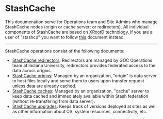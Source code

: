 # StashCache

This documenation serve for Operations team and Site Admins who manage StashCache nodes (origin or cache server; or redirectors). All individual components of StashCache are based on [XRootD](xrootd.org) technology.
If you are a user of "stashcp" you want to follow [this](https://support.opensciencegrid.org/support/solutions/articles/12000002775-transferring-data-with-stashcache) document instead.

---

StashCache operations consist of the following documents:

* [StashCache redirectors](https://confluence.grid.iu.edu/display/STAS/Installing+an+XRootD+StashCache+Federation+Redirector): Redirectors are managed by GOC Operations team at Indiana University, redirectors provides federated access to the data across origins.
* [StashCache origins](https://github.com/opensciencegrid/StashCache/docs/admin): Managed by an organization, "origin" is data server to host files locally and serve them to users upon transfer request unless data are already cached.
* [StashCache caches](https://github.com/opensciencegrid/StashCache/docs/admin): Managed by an organization, "cache" server to keep data cached and immediately available within Stash federation (without re-transfering from data server).
* [StashCache upgrades](https://twiki.grid.iu.edu/bin/view/Documentation/Release3/StashCacheUpgrades): Keeps track of versions deployed at sites as well as other information about OS, system resources, connectivity, etc.
